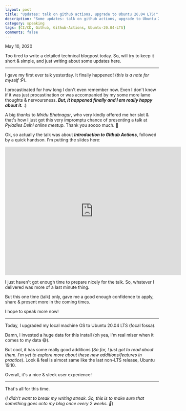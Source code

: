 ```yaml
---
layout: post
title: "Updates: talk on github actions, upgrade to Ubuntu 20.04 LTS!"
description: "Some updates: talk on github actions, upgrade to Ubuntu 20.04 LTS."
category: speaking
tags: [CI/CD, Github, Github-Actions, Ubuntu-20.04-LTS]
comments: false
---
```


May 10, 2020

Too tired to write a detailed technical blogpost today. So, will try to keep it short & simple, and just writing about some updates here.

---

I gave my first ever talk yesterday. It finally happened! (*this is a note for myself* :P). 

I procastinated for how long I don't even remember now. Even I don't know if it was just procastination or was accompanied by my some more lame thoughts & nervoursness. ***But, it happened finally and I am really happy about it.*** :)

A big *thanks* to *Mridu Bhatnagar*, who very kindly offered me her slot & that's how I just got this very impromptu chance of presenting a talk at *Pyladies Delhi online meetup*. Thank you soooo much. 🙏️

Ok, so actually the talk was about ***Introduction to Github Actions***, followed by a quick handson. I'm putting the slides here:

<iframe src="https://slides.com/priyankasaggu119/i/embed" width="576" height="420" scrolling="no" frameborder="0" webkitallowfullscreen mozallowfullscreen allowfullscreen></iframe>


I just haven't got enough time to prepare nicely for the talk. So, whatever I delivered was more of a last minute thing.

But this one time (talk) only, gave me a good enough confidence to apply, share & present more in the coming times.

I hope to speak more now!

---

Today, I upgraded my local machine OS to Ubuntu 20.04 LTS (focal fossa). 

Damn, I invested a huge data for this install (oh yea, I'm real miser when it comes to my data 😅️).

But cool, it has some really good additions (*So far, I just got to read about them. I'm yet to explore more about these new additions/features in practice*). Look & feel is almost same like the last non-LTS release, Ubuntu 19.10. 

Overall, it's a nice & sleek user experience!

---

That's all for this time. 

(*I didn't want to break my writing streak. So, this is to make sure that something goes onto my blog once every 2 weeks. 🙂️*) 
